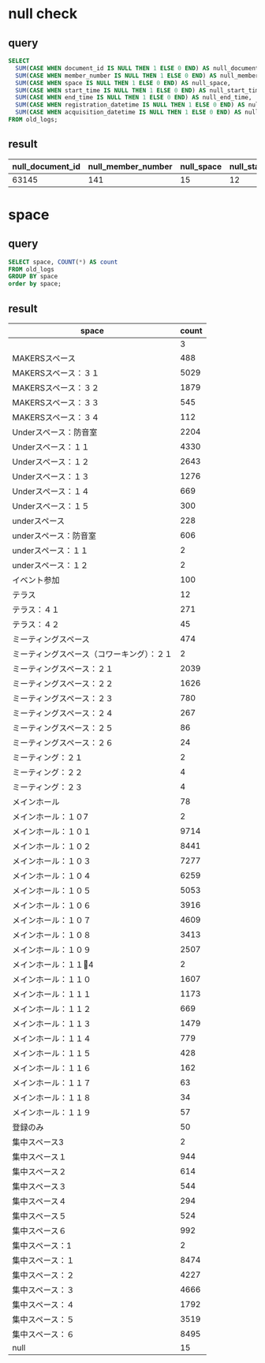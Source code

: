 # null check
## query
```sql
SELECT 
  SUM(CASE WHEN document_id IS NULL THEN 1 ELSE 0 END) AS null_document_id,
  SUM(CASE WHEN member_number IS NULL THEN 1 ELSE 0 END) AS null_member_number,
  SUM(CASE WHEN space IS NULL THEN 1 ELSE 0 END) AS null_space,
  SUM(CASE WHEN start_time IS NULL THEN 1 ELSE 0 END) AS null_start_time,
  SUM(CASE WHEN end_time IS NULL THEN 1 ELSE 0 END) AS null_end_time,
  SUM(CASE WHEN registration_datetime IS NULL THEN 1 ELSE 0 END) AS null_registration_datetime,
  SUM(CASE WHEN acquisition_datetime IS NULL THEN 1 ELSE 0 END) AS null_acquisition_datetime
FROM old_logs;
```

## result
| null_document_id | null_member_number | null_space | null_start_time | null_end_time | null_registration_datetime | null_acquisition_datetime |
| ---------------- | ------------------ | ---------- | --------------- | ------------- | -------------------------- | ------------------------- |
| 63145            | 141                | 15         | 12              | 6494          | 0                          | 0                         |

# space
## query
```sql
SELECT space, COUNT(*) AS count
FROM old_logs
GROUP BY space
order by space;
```
## result
| space                 | count |
| --------------------- | ----- |
|                       | 3     |
| MAKERSスペース            | 488   |
| MAKERSスペース：３１         | 5029  |
| MAKERSスペース：３２         | 1879  |
| MAKERSスペース：３３         | 545   |
| MAKERSスペース：３４         | 112   |
| Underスペース：防音室         | 2204  |
| Underスペース：１１          | 4330  |
| Underスペース：１２          | 2643  |
| Underスペース：１３          | 1276  |
| Underスペース：１４          | 669   |
| Underスペース：１５          | 300   |
| underスペース             | 228   |
| underスペース：防音室         | 606   |
| underスペース：１１          | 2     |
| underスペース：１２          | 2     |
| イベント参加                | 100   |
| テラス                   | 12    |
| テラス：４１                | 271   |
| テラス：４２                | 45    |
| ミーティングスペース            | 474   |
| ミーティングスペース（コワーキング）：２１ | 2     |
| ミーティングスペース：２１         | 2039  |
| ミーティングスペース：２２         | 1626  |
| ミーティングスペース：２３         | 780   |
| ミーティングスペース：２４         | 267   |
| ミーティングスペース：２５         | 86    |
| ミーティングスペース：２６         | 24    |
| ミーティング：２１             | 2     |
| ミーティング：２２             | 4     |
| ミーティング：２３             | 4     |
| メインホール                | 78    |
| メインホール：１０7            | 2     |
| メインホール：１０１            | 9714  |
| メインホール：１０２            | 8441  |
| メインホール：１０３            | 7277  |
| メインホール：１０４            | 6259  |
| メインホール：１０５            | 5053  |
| メインホール：１０６            | 3916  |
| メインホール：１０７            | 4609  |
| メインホール：１０８            | 3413  |
| メインホール：１０９            | 2507  |
| メインホール：１１4           | 2     |
| メインホール：１１０            | 1607  |
| メインホール：１１１            | 1173  |
| メインホール：１１２            | 669   |
| メインホール：１１３            | 1479  |
| メインホール：１１４            | 779   |
| メインホール：１１５            | 428   |
| メインホール：１１６            | 162   |
| メインホール：１１７            | 63    |
| メインホール：１１８            | 34    |
| メインホール：１１９            | 57    |
| 登録のみ                  | 50    |
| 集中スペース3               | 2     |
| 集中スペース１               | 944   |
| 集中スペース２               | 614   |
| 集中スペース３               | 544   |
| 集中スペース４               | 294   |
| 集中スペース５               | 524   |
| 集中スペース６               | 992   |
| 集中スペース：1              | 2     |
| 集中スペース：１              | 8474  |
| 集中スペース：２              | 4227  |
| 集中スペース：３              | 4666  |
| 集中スペース：４              | 1792  |
| 集中スペース：５              | 3519  |
| 集中スペース：６              | 8495  |
| null                  | 15    |